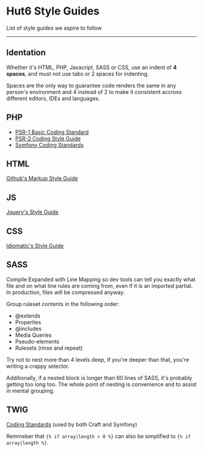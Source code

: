 # Hut6 Style Guides 

List of style guides we aspire to follow 

---

## Identation

Whether it's HTML, PHP, Javacript, SASS or CSS, use an indent of **4 spaces**, and must not use tabs or 2 spaces for indenting. 

Spaces are the only way to guarantee code renders the same in any person's environment and 4 instead of 2 to make it consistent accross different editors, IDEs and languages.

## PHP 

- [PSR-1 Basic Coding Standard](http://www.php-fig.org/psr/psr-1/)
- [PSR-2 Coding Style Guide](http://www.php-fig.org/psr/psr-2/)
- [Symfony Coding Standards](https://github.com/symfony/symfony-docs/blob/master/contributing/code/standards.rst)

## HTML

[Github's Markup Style Guide](https://github.com/styleguide/templates)

## JS

[Jquery's Style Guide](http://contribute.jquery.org/style-guide/js/)

## CSS

[Idiomatic's Style Guide](https://github.com/necolas/idiomatic-css)

## SASS 

Compile Expanded with Line Mapping so dev tools can tell you exactly what file and on what line rules are coming from, even if it is an imported partial. In production, files will be compressed anyway. 

Group ruleset contents in the following order:

- @extends
- Properties
- @includes
- Media Queries
- Pseudo-elements
- Rulesets (rinse and repeat)

Try not to nest more than 4 levels deep, if you're deeper than that, you're writing a crappy selector.

Additionally, if a nested block is longer than 60 lines of SASS, it's probably getting too long too. The whole point of nesting is convenience and to assist in mental grouping.

## TWIG

[Coding Standards](http://twig.sensiolabs.org/doc/coding_standards.html) (used by both Craft and Symfony)

Remmeber that `{% if array|length > 0 %}` can also be simplified to `{% if array|length %}`. 